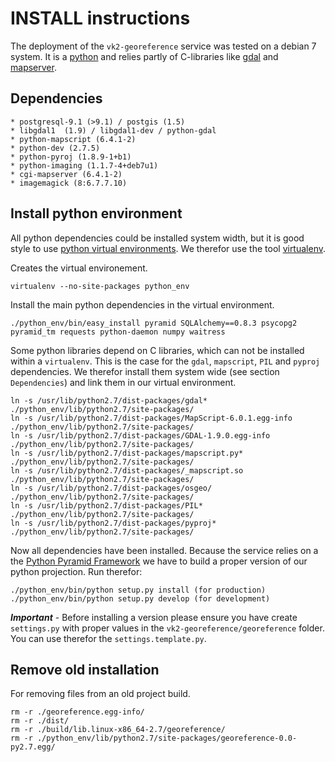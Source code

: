 # INSTALL instructions 

The deployment of the `vk2-georeference` service was tested on a debian 7 system. It is a [python](https://www.python.org/) and relies partly of C-libraries like [gdal](http://www.gdal.org/) and [mapserver](http://mapserver.org/).

## Dependencies

	* postgresql-9.1 (>9.1) / postgis (1.5)
	* libgdal1  (1.9) / libgdal1-dev / python-gdal 
	* python-mapscript (6.4.1-2)
	* python-dev (2.7.5)
	* python-pyroj (1.8.9-1+b1)
	* python-imaging (1.1.7-4+deb7u1)
	* cgi-mapserver (6.4.1-2)
	* imagemagick (8:6.7.7.10)
		
## Install python environment	
	
All python dependencies could be installed system width, but it is good style to use [python virtual environments](http://docs.python-guide.org/en/latest/dev/virtualenvs/). We therefor use the tool [virtualenv](https://virtualenv.pypa.io/en/latest/). 

Creates the virtual environement.

	virtualenv --no-site-packages python_env

Install the main python dependencies in the virtual environment.
	
	./python_env/bin/easy_install pyramid SQLAlchemy==0.8.3 psycopg2 pyramid_tm requests python-daemon numpy waitress 
		
Some python libraries depend on C libraries, which can not be installed within a `virtualenv`. This is the case for the `gdal`, `mapscript`, `PIL` and `pyproj` dependencies. We therefor install them system wide (see section `Dependencies`) and link them in our virtual environment.

    ln -s /usr/lib/python2.7/dist-packages/gdal* ./python_env/lib/python2.7/site-packages/ 
	ln -s /usr/lib/python2.7/dist-packages/MapScript-6.0.1.egg-info ./python_env/lib/python2.7/site-packages/ 
	ln -s /usr/lib/python2.7/dist-packages/GDAL-1.9.0.egg-info ./python_env/lib/python2.7/site-packages/
	ln -s /usr/lib/python2.7/dist-packages/mapscript.py* ./python_env/lib/python2.7/site-packages/ 
	ln -s /usr/lib/python2.7/dist-packages/_mapscript.so ./python_env/lib/python2.7/site-packages/ 
	ln -s /usr/lib/python2.7/dist-packages/osgeo/ ./python_env/lib/python2.7/site-packages/ 
	ln -s /usr/lib/python2.7/dist-packages/PIL* ./python_env/lib/python2.7/site-packages/
	ln -s /usr/lib/python2.7/dist-packages/pyproj* ./python_env/lib/python2.7/site-packages/

Now all dependencies have been installed. Because the service relies on a the [Python Pyramid Framework](http://www.pylonsproject.org/) we have to build a proper version of our python projection. Run therefor:

	./python_env/bin/python setup.py install (for production)
	./python_env/bin/python setup.py develop (for development)
	
***Important*** - Before installing a version please ensure you have create `settings.py` with proper values in the `vk2-georeference/georeference` folder. You can use therefor the `settings.template.py`.

## Remove old installation

For removing files from an old project build.

	rm -r ./georeference.egg-info/
	rm -r ./dist/
	rm -r ./build/lib.linux-x86_64-2.7/georeference/
	rm -r ./python_env/lib/python2.7/site-packages/georeference-0.0-py2.7.egg/

